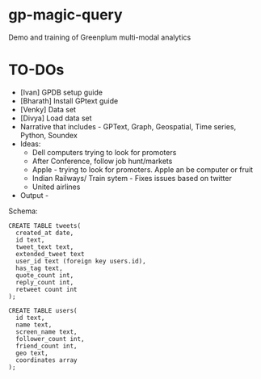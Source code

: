 # gp-magic-query
Demo and training of Greenplum multi-modal analytics

# TO-DOs
- [Ivan] GPDB setup guide
- [Bharath] Install GPtext guide
- [Venky] Data set 
- [Divya] Load data set
- Narrative that includes - GPText, Graph, Geospatial, Time series, Python, Soundex
- Ideas:
   - Dell computers trying to look for promoters
   - After Conference, follow job hunt/markets
   - Apple - trying to look for promoters. Apple  an be computer or fruit
   - Indian Railways/ Train sytem - Fixes issues based on twitter
   - United airlines
- Output - 

Schema:


```
CREATE TABLE tweets( 
  created_at date, 
  id text,
  tweet_text text,
  extended_tweet text
  user_id text (foreign key users.id),
  has_tag text,
  quote_count int,
  reply_count int,
  retweet count int
);

CREATE TABLE users( 
  id text,
  name text,
  screen_name text,
  follower_count int,
  friend_count int,
  geo text,
  coordinates array
);
```
